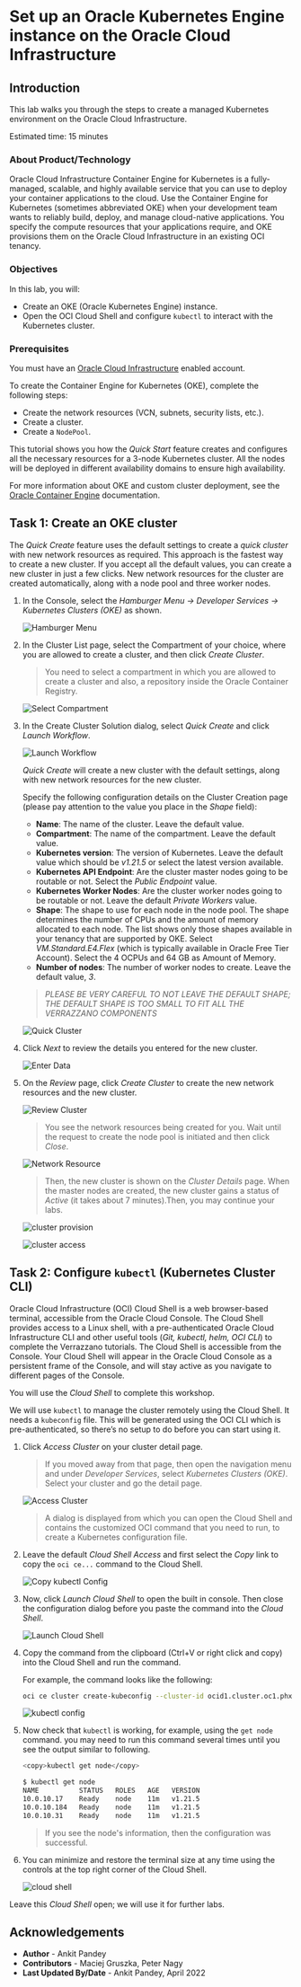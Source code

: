 # Set up an Oracle Kubernetes Engine instance on the Oracle Cloud Infrastructure

## Introduction

This lab walks you through the steps to create a managed Kubernetes environment on the Oracle Cloud Infrastructure.

Estimated time: 15 minutes

### About Product/Technology

Oracle Cloud Infrastructure Container Engine for Kubernetes is a fully-managed, scalable, and highly available service that you can use to deploy your container applications to the cloud. Use the Container Engine for Kubernetes (sometimes abbreviated OKE) when your development team wants to reliably build, deploy, and manage cloud-native applications. You specify the compute resources that your applications require, and OKE provisions them on the Oracle Cloud Infrastructure in an existing OCI tenancy.

### Objectives

In this lab, you will:

* Create an OKE (Oracle Kubernetes Engine) instance.
* Open the OCI Cloud Shell and configure `kubectl` to interact with the Kubernetes cluster.

### Prerequisites

You must have an [Oracle Cloud Infrastructure](https://cloud.oracle.com/en_US/cloud-infrastructure) enabled account.

To create the Container Engine for Kubernetes (OKE), complete the following steps:

* Create the network resources (VCN, subnets, security lists, etc.).
* Create a cluster.
* Create a `NodePool`.

This tutorial shows you how the *Quick Start* feature creates and configures all the necessary resources for a 3-node Kubernetes cluster. All the nodes will be deployed in different availability domains to ensure high availability.

For more information about OKE and custom cluster deployment, see the [Oracle Container Engine](https://docs.cloud.oracle.com/iaas/Content/ContEng/Concepts/contengoverview.htm) documentation.

## Task 1: Create an OKE cluster

The *Quick Create* feature uses the default settings to create a *quick cluster* with new network resources as required. This approach is the fastest way to create a new cluster. If you accept all the default values, you can create a new cluster in just a few clicks. New network resources for the cluster are created automatically, along with a node pool and three worker nodes.

1. In the Console, select the *Hamburger Menu -> Developer Services -> Kubernetes Clusters (OKE)* as shown.

    ![Hamburger Menu](images/hamburgermenu.png " ")

2. In the Cluster List page, select the Compartment of your choice, where you are allowed to create a cluster, and then click *Create Cluster*.

    > You need to select a compartment in which you are allowed to create a cluster and also, a repository inside the Oracle Container Registry.

    ![Select Compartment](images/selectcompartment.png " ")

3. In the Create Cluster Solution dialog, select *Quick Create* and click *Launch Workflow*.

    ![Launch Workflow](images/launchworkflow.png " ")

    *Quick Create* will create a new cluster with the default settings, along with new network resources for the new cluster.

    Specify the following configuration details on the Cluster Creation page (please pay attention to the value you place in the *Shape* field):

    * **Name**: The name of the cluster. Leave the default value.
    * **Compartment**: The name of the compartment. Leave the default value.
    * **Kubernetes version**: The version of Kubernetes. Leave the default value which should be *v1.21.5* or select the latest version available.
    * **Kubernetes API Endpoint**: Are the cluster master nodes going to be routable or not. Select the *Public Endpoint* value.
    * **Kubernetes Worker Nodes**: Are the cluster worker nodes going to be routable or not. Leave the default *Private Workers* value.
    * **Shape**: The shape to use for each node in the node pool. The shape determines the number of CPUs and the amount of memory allocated to each node. The list shows only those shapes available in your tenancy that are supported by OKE. Select *VM.Standard.E4.Flex* (which is typically available in Oracle Free Tier Account). Select the 4 OCPUs and 64 GB as Amount of Memory.
    * **Number of nodes**: The number of worker nodes to create. Leave the default value, *3*.

    > *PLEASE BE VERY CAREFUL TO NOT LEAVE THE DEFAULT SHAPE; THE DEFAULT SHAPE IS TOO SMALL TO FIT ALL THE VERRAZZANO COMPONENTS*

    ![Quick Cluster](images/quickcluster.png " ")

4. Click *Next* to review the details you entered for the new cluster.

    ![Enter Data](images/enterdata.png " ")

5. On the *Review* page, click *Create Cluster* to create the new network resources and the new cluster.

    ![Review Cluster](images/reviewcluster.png " ")

    > You see the network resources being created for you. Wait until the request to create the node pool is initiated and then click *Close*.

    ![Network Resource](images/networkresource.png " ")

    > Then, the new cluster is shown on the *Cluster Details* page. When the master nodes are created, the new cluster gains a status of *Active* (it takes about 7 minutes).Then, you may continue your labs.

    ![cluster provision](images/clusterprovision.png " ")

    ![cluster access](images/clusteraccess.png " ")

## Task 2: Configure `kubectl` (Kubernetes Cluster CLI)

Oracle Cloud Infrastructure (OCI) Cloud Shell is a web browser-based terminal, accessible from the Oracle Cloud Console. The Cloud Shell provides access to a Linux shell, with a pre-authenticated Oracle Cloud Infrastructure CLI and other useful tools (*Git, kubectl, helm, OCI CLI*) to complete the Verrazzano tutorials. The Cloud Shell is accessible from the Console. Your Cloud Shell will appear in the Oracle Cloud Console as a persistent frame of the Console, and will stay active as you navigate to different pages of the Console.

You will use the *Cloud Shell* to complete this workshop.

We will use `kubectl` to manage the cluster remotely using the Cloud Shell. It needs a `kubeconfig` file. This will be generated using the OCI CLI which is pre-authenticated, so there’s no setup to do before you can start using it.

1. Click *Access Cluster* on your cluster detail page.

    > If you moved away from that page, then open the navigation menu and under *Developer Services*, select *Kubernetes Clusters (OKE)*. Select your cluster and go the detail page.

    ![Access Cluster](images/accesscluster.png " ")

    > A dialog is displayed from which you can open the Cloud Shell and contains the customized OCI command that you need to run, to create a Kubernetes configuration file.

2. Leave the default *Cloud Shell Access* and first select the *Copy* link to copy the `oci ce...` command to the Cloud Shell.

    ![Copy kubectl Config](images/copyconfig.png " ")

3. Now, click *Launch Cloud Shell* to open the built in console. Then close the configuration dialog before you paste the command into the *Cloud Shell*.

    ![Launch Cloud Shell](images/launchcloudshell.png " ")

4. Copy the command from the clipboard (Ctrl+V or right click and copy) into the Cloud Shell and run the command.

    For example, the command looks like the following:

    ```bash
    oci ce cluster create-kubeconfig --cluster-id ocid1.cluster.oc1.phx.aaaaaaaaaezwen..................zjwgm2tqnjvgc2dey3emnsd --file $HOME/.kube/config --region us-phoenix-1 --token-version 2.0.0
    ```

    ![kubectl config](images/kubeconfig.png " ")

5. Now check that `kubectl` is working, for example, using the `get node` command. you may need to run this command several times until you see the output similar to following.

    ```bash
    <copy>kubectl get node</copy>
    ```

    ```bash
    $ kubectl get node
    NAME          STATUS   ROLES   AGE   VERSION
    10.0.10.17    Ready    node    11m   v1.21.5
    10.0.10.184   Ready    node    11m   v1.21.5
    10.0.10.31    Ready    node    11m   v1.21.5
    ```

    > If you see the node's information, then the configuration was successful.

6. You can minimize and restore the terminal size at any time using the controls at the top right corner of the Cloud Shell.

    ![cloud shell](images/cloudshell.png " ")

Leave this *Cloud Shell* open; we will use it for further labs.

## Acknowledgements

* **Author** -  Ankit Pandey
* **Contributors** - Maciej Gruszka, Peter Nagy
* **Last Updated By/Date** - Ankit Pandey, April 2022
